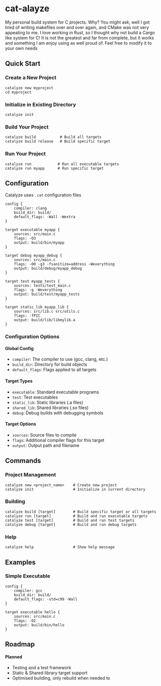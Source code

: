 # cat-alayze

My personal build system for C projects. Why? You might ask, well I got tired of writing makefiles over and over again, and CMake was not very appealing to me. I love working in Rust, so I thought why not build a Cargo like system for C! It is not the greatest and far from complete, but it works and something I am enjoy using as well proud of. Feel free to modify it to your own needs

## Quick Start

### Create a New Project
```shell
catalyze new myproject
cd myproject
```

### Initialize in Existing Directory
```shell
catalyze init
```

### Build Your Project
```shell
catalyze build           # Build all targets
catalyze build release   # Build specific target
```

### Run Your Project
```shell
catalyze run            # Run all executable targets
catalyze run myapp      # Run specific target
```

## Configuration

Catalyze uses `.cat` configuration files

```
config {
    compiler: clang
    build_dir: build/
    default_flags: -Wall -Wextra
}

target executable myapp {
    sources: src/main.c
    flags: -O3
    output: build/bin/myapp
}

target debug myapp_debug {
	sources: src/main.c
	flags: -O0 -g3 -fsanitize=address -Weverything
	output: build/debug/myapp_debug
}

target test myapp_tests {
    sources: tests/test_main.c
    flags: -g -Weverything
    output: build/test/myapp_tests
}

target static_lib myapp_lib {
    sources: src/lib.c src/utils.c
    flags: -fPIC
    output: build/lib/libmylib.a
}
```

### Configuration Options

#### Global Config
- `compiler`: The compiler to use (gcc, clang, etc.)
- `build_dir`: Directory for build objects
- `default_flags`: Flags applied to all targets

#### Target Types
- `executable`: Standard executable programs
- `test`: Test executables 
- `static_lib`: Static libraries (.a files)
- `shared_lib`: Shared libraries (.so files)
- `debug`: Debug builds with debugging symbols

#### Target Options
- `sources`: Source files to compile
- `flags`: Additional compiler flags for this target
- `output`: Output path and filename

## Commands

### Project Management
```shell
catalyze new <project_name>    # Create new project
catalyze init                  # Initialize in current directory
```

### Building
```shell
catalyze build [target]        # Build specific target or all targets
catalyze run [target]          # Build and run executable targets
catalyze test [target]         # Build and run test targets
catalyze debug [target]        # Build and run debug targets
```

### Help
```shell
catalyze help                  # Show help message
```

## Examples

### Simple Executable
```
config {
    compiler: gcc
    build_dir: build/
    default_flags: -std=c99 -Wall
}

target executable hello {
    sources: src/main.c
    flags: -O2
    output: build/bin/hello
}
```

## Roadmap

#### Planned

- Testing and a test framework
- Static & Shared library target support
- Optimised building, only rebuild when needed to
